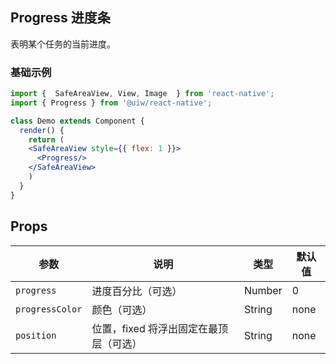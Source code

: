Progress 进度条
---

表明某个任务的当前进度。

### 基础示例

<!--DemoStart--> 
```jsx
import {  SafeAreaView, View, Image  } from 'react-native';
import { Progress } from '@uiw/react-native';

class Demo extends Component {
  render() {
    return (
    <SafeAreaView style={{ flex: 1 }}>
      <Progress/>
    </SafeAreaView>
    )
  }
}
```
<!--End-->


## Props

| 参数 | 说明 | 类型 | 默认值 |
|------|------|-----|------|
| `progress` | 进度百分比（可选） | Number | 0 |
| `progressColor` | 颜色（可选） | String | none |
| `position` | 位置，fixed 将浮出固定在最顶层（可选） | String | none |
